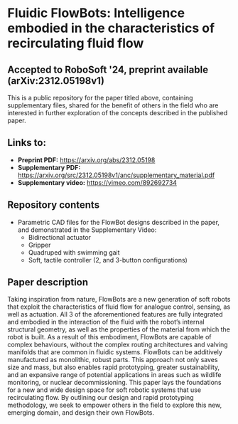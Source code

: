 # Fluidic FlowBots: Intelligence embodied in the characteristics of recirculating fluid flow
## Accepted to RoboSoft '24, preprint available (arXiv:2312.05198v1)
This is a public repository for the paper titled above, containing supplementary files, shared for the benefit of others in the field who are interested in further exploration of the concepts described in the published paper.

## Links to:
* **Preprint PDF:** https://arxiv.org/abs/2312.05198
* **Supplementary PDF:** https://arxiv.org/src/2312.05198v1/anc/supplementary_material.pdf
* **Supplementary video:** https://vimeo.com/892692734

## Repository contents
* Parametric CAD files for the FlowBot designs described in the paper, and demonstrated in the Supplementary Video:
  * Bidirectional actuator
  * Gripper
  * Quadruped with swimming gait
  * Soft, tactile controller (2, and 3-button configurations)

## Paper description
Taking inspiration from nature, FlowBots are a new generation of soft robots that exploit the characteristics of fluid flow for analogue control, sensing, as well as actuation. All 3 of the aforementioned features are fully integrated and embodied in the interaction of the fluid with the robot’s internal structural geometry, as well as the properties of the material from which the robot is built. As a result of this embodiment, FlowBots are capable of complex behaviours, without the complex routing architectures and valving manifolds that are common in fluidic systems. FlowBots can be additively manufactured as monolithic, robust parts. This approach not only saves size and mass, but also enables rapid prototyping, greater sustainability, and an expansive range of potential applications in areas such as wildlife monitoring, or nuclear decommissioning. This paper lays the foundations for a new and wide design space for soft robotic systems that use recirculating flow. By outlining our design and rapid prototyping methodology, we seek to empower others in the field to explore this new, emerging domain, and design their own FlowBots.


